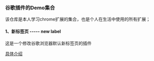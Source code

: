 ### 谷歌插件的Demo集合

该仓库是本人学习chrome扩展的集合，也是个人在生活中使用的所有扩展；

#### 1、新标签页 ----- new label

这是一个修改谷歌浏览器默认新标签页的插件

[具体介绍](newlabel/README.md)